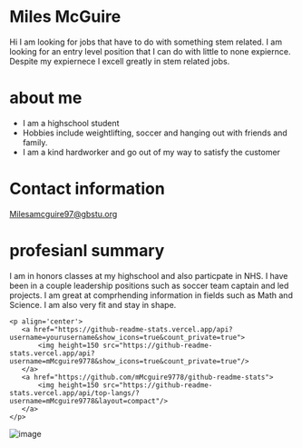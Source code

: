 # Miles McGuire
Hi I am looking for jobs that have to do with something stem related.  I am looking for an entry level position that I can do with little to none expiernce.  Despite my expiernece I excell greatly in stem related jobs.
# about me
- I am a highschool student
- Hobbies include weightlifting, soccer and hanging out with friends and family.
- I am a kind hardworker and go out of my way to satisfy the customer

# Contact information
 Milesamcguire97@gbstu.org

# profesianl summary
 I am in honors classes at my highschool and also particpate in NHS.  I have been in a couple leadership positions such as soccer team captain and led projects.  I am great at comprhending information in fields such as Math and Science.  I am also very fit and stay in shape.


	<p align='center'>
	   <a href="https://github-readme-stats.vercel.app/api?username=yourusername&show_icons=true&count_private=true">
	       <img height=150 src="https://github-readme-stats.vercel.app/api?username=mMcguire9778&show_icons=true&count_private=true"/>
	   </a>
	   <a href="https://github.com/mMcguire9778/github-readme-stats">
	       <img height=150 src="https://github-readme-stats.vercel.app/api/top-langs/?username=mMcguire9778&layout=compact"/>
	   </a>
	</p>
![image](https://github.com/mMcguire9778/mMcguire9778/assets/158605838/67bcee63-6c1d-42ed-a6cc-605819a2a62d)






